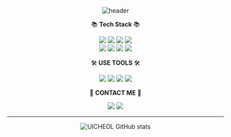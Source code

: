 <div align=center>
  
![header](https://capsule-render.vercel.app/api?type=egg&color=auto&height=300&section=header&text=UICHEOL_HWANG&fontSize=90)


📚 <strong>Tech Stack</strong> 📚

<img src="https://img.shields.io/badge/Python-3776AB?style=flat&for-the-badge&logo=Python&logoColor=white"> <img src="https://img.shields.io/badge/Mysql-4479A1?style=flat&for-the-badge&logo=MySQL&logoColor=white"> <img src="https://img.shields.io/badge/javascript-FF160B?style=flat&for-the-badge&logo=javascript&logoColor=white">  <img src="https://img.shields.io/badge/html5-E34F26?style=flat&for-the-badge&logo=html5&logoColor=white">\
<img src="https://img.shields.io/badge/vuedotjs-4FC08D?style=flat&for-the-badge&logo=vuedotjs&logoColor=white">  <img src="https://img.shields.io/badge/jquery-0769AD?style=flat&for-the-badge&logo=jquery&logoColor=white"> <img src="https://img.shields.io/badge/css-000000?style=flat&for-the-badge&logo=css3&logoColor=white"> <img src="https://img.shields.io/badge/pytorch-EE4C2C?style=flat&for-the-badge&logo=pytorch&logoColor=white">


🛠 <strong>USE TOOLS</strong> 🛠 

<img src="https://img.shields.io/badge/Slack-4A154B?style=flat&for-the-badge&logo=Slack&logoColor=white"> <img src="https://img.shields.io/badge/jupyter-F37626?style=flat&for-the-badge&logo=jupyter&logoColor=white"> <img src="https://img.shields.io/badge/Visual Studio Code-007ACC?style=flat&for-the-badge&logo=Visual Studio Code&logoColor=white">  <img src="https://img.shields.io/badge/Pycharm-000000?style=flat&for-the-badge&logo=PyCharm&logoColor=white">  


📢 <strong>CONTACT ME</strong> 📢

<a href="icuchoel@gmail.com"><img src="https://img.shields.io/badge/gmail-15C39A?style=flat&for-the-badge&logo=gmail&logoColor=white"></a>
<a href="3rdcat@naver.com"><img src="https://img.shields.io/badge/naver-03C75A?style=flat&for-the-badge&logo=naver&logoColor=white"></a>



---



![UICHEOL GitHub stats](https://github-readme-stats.vercel.app/api?username=UICHEOL-HWANG&show_icons=true)
</div>

